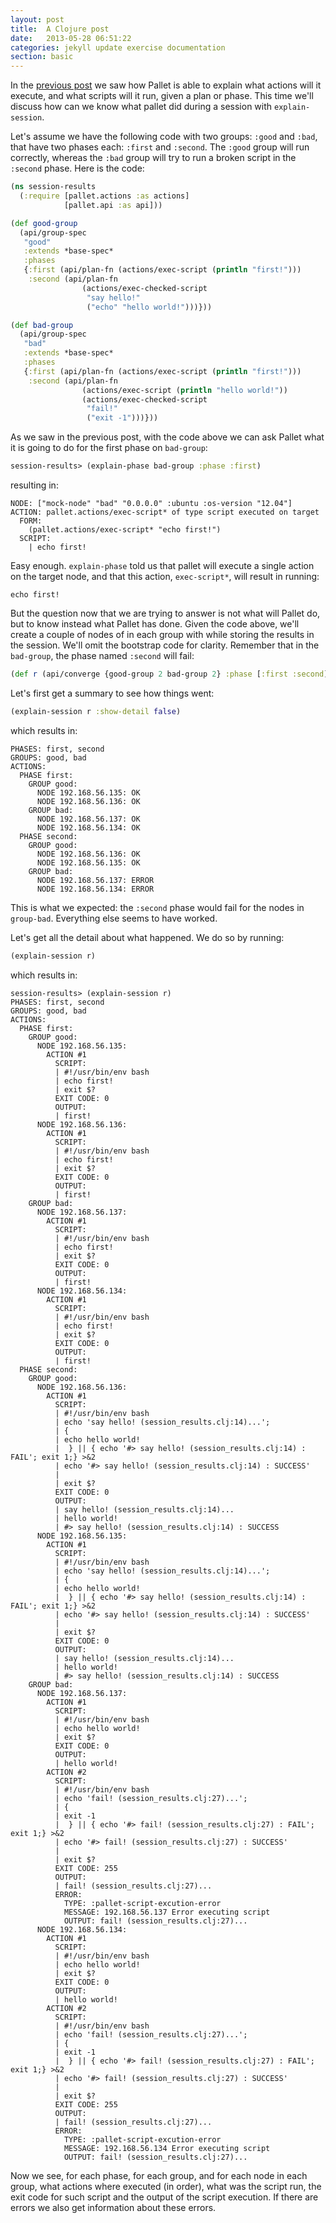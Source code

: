 ```yaml
---
layout: post
title:  A Clojure post
date:   2013-05-28 06:51:22
categories: jekyll update exercise documentation
section: basic
---
```


In the [previous post](/blog/new-introspection-features/) we saw how Pallet
is able to explain what actions will it execute, and what scripts will
it run, given a plan or phase. This time we'll discuss how can we know
what pallet did during a session with `explain-session`.

Let's assume we have the following code with two groups: `:good` and
`:bad`, that have two phases each: `:first` and `:second`. The `:good`
group will run correctly, whereas the `:bad` group will try to run a
broken script in the `:second` phase. Here is the code:

```clojure
(ns session-results
  (:require [pallet.actions :as actions]
            [pallet.api :as api]))

(def good-group
  (api/group-spec
   "good"
   :extends *base-spec*
   :phases
   {:first (api/plan-fn (actions/exec-script (println "first!")))
    :second (api/plan-fn
                (actions/exec-checked-script
                 "say hello!"
                 ("echo" "hello world!")))}))

(def bad-group
  (api/group-spec
   "bad"
   :extends *base-spec*
   :phases
   {:first (api/plan-fn (actions/exec-script (println "first!")))
    :second (api/plan-fn
                (actions/exec-script (println "hello world!"))
                (actions/exec-checked-script
                 "fail!"
                 ("exit -1")))}))
```

As we saw in the previous post, with the code above we can ask Pallet
what it is going to do for the first phase on `bad-group`:

```clojure
session-results> (explain-phase bad-group :phase :first)
```

resulting in:

```
NODE: ["mock-node" "bad" "0.0.0.0" :ubuntu :os-version "12.04"]
ACTION: pallet.actions/exec-script* of type script executed on target
  FORM:
    (pallet.actions/exec-script* "echo first!")
  SCRIPT:
    | echo first!
```

Easy enough. `explain-phase` told us that pallet will execute a single
action on the target node, and that this action, `exec-script*`,
will result in running:

```
echo first!
```

But the question now that we are trying to answer is not what will
Pallet do, but to know instead what Pallet has done. Given the code
above, we'll create a couple of nodes of in each group with while
storing the results in the session. We'll omit the bootstrap code for
clarity. Remember that in the `bad-group`, the phase named `:second`
will fail:

```clojure
(def r (api/converge {good-group 2 bad-group 2} :phase [:first :second]))
```

Let's first get a summary to see how things went:

```clojure
(explain-session r :show-detail false)
```

which results in:

```
PHASES: first, second
GROUPS: good, bad
ACTIONS:
  PHASE first:
    GROUP good:
      NODE 192.168.56.135: OK
      NODE 192.168.56.136: OK
    GROUP bad:
      NODE 192.168.56.137: OK
      NODE 192.168.56.134: OK
  PHASE second:
    GROUP good:
      NODE 192.168.56.136: OK
      NODE 192.168.56.135: OK
    GROUP bad:
      NODE 192.168.56.137: ERROR
      NODE 192.168.56.134: ERROR
```

This is what we expected: the `:second` phase would fail for the nodes
in `group-bad`. Everything else seems to have worked. 

Let's get all the detail about what happened. We do so by running:

```clojure
(explain-session r)
```

which results in:

```
session-results> (explain-session r)
PHASES: first, second
GROUPS: good, bad
ACTIONS:
  PHASE first:
    GROUP good:
      NODE 192.168.56.135:
        ACTION #1
          SCRIPT:
          | #!/usr/bin/env bash
          | echo first!
          | exit $?
          EXIT CODE: 0
          OUTPUT:
          | first!
      NODE 192.168.56.136:
        ACTION #1
          SCRIPT:
          | #!/usr/bin/env bash
          | echo first!
          | exit $?
          EXIT CODE: 0
          OUTPUT:
          | first!
    GROUP bad:
      NODE 192.168.56.137:
        ACTION #1
          SCRIPT:
          | #!/usr/bin/env bash
          | echo first!
          | exit $?
          EXIT CODE: 0
          OUTPUT:
          | first!
      NODE 192.168.56.134:
        ACTION #1
          SCRIPT:
          | #!/usr/bin/env bash
          | echo first!
          | exit $?
          EXIT CODE: 0
          OUTPUT:
          | first!
  PHASE second:
    GROUP good:
      NODE 192.168.56.136:
        ACTION #1
          SCRIPT:
          | #!/usr/bin/env bash
          | echo 'say hello! (session_results.clj:14)...';
          | {
          | echo hello world!
          |  } || { echo '#> say hello! (session_results.clj:14) : FAIL'; exit 1;} >&2 
          | echo '#> say hello! (session_results.clj:14) : SUCCESS'
          | 
          | exit $?
          EXIT CODE: 0
          OUTPUT:
          | say hello! (session_results.clj:14)...
          | hello world!
          | #> say hello! (session_results.clj:14) : SUCCESS
      NODE 192.168.56.135:
        ACTION #1
          SCRIPT:
          | #!/usr/bin/env bash
          | echo 'say hello! (session_results.clj:14)...';
          | {
          | echo hello world!
          |  } || { echo '#> say hello! (session_results.clj:14) : FAIL'; exit 1;} >&2 
          | echo '#> say hello! (session_results.clj:14) : SUCCESS'
          | 
          | exit $?
          EXIT CODE: 0
          OUTPUT:
          | say hello! (session_results.clj:14)...
          | hello world!
          | #> say hello! (session_results.clj:14) : SUCCESS
    GROUP bad:
      NODE 192.168.56.137:
        ACTION #1
          SCRIPT:
          | #!/usr/bin/env bash
          | echo hello world!
          | exit $?
          EXIT CODE: 0
          OUTPUT:
          | hello world!
        ACTION #2
          SCRIPT:
          | #!/usr/bin/env bash
          | echo 'fail! (session_results.clj:27)...';
          | {
          | exit -1
          |  } || { echo '#> fail! (session_results.clj:27) : FAIL'; exit 1;} >&2 
          | echo '#> fail! (session_results.clj:27) : SUCCESS'
          | 
          | exit $?
          EXIT CODE: 255
          OUTPUT:
          | fail! (session_results.clj:27)...
          ERROR:
            TYPE: :pallet-script-excution-error
            MESSAGE: 192.168.56.137 Error executing script
            OUTPUT: fail! (session_results.clj:27)...
      NODE 192.168.56.134:
        ACTION #1
          SCRIPT:
          | #!/usr/bin/env bash
          | echo hello world!
          | exit $?
          EXIT CODE: 0
          OUTPUT:
          | hello world!
        ACTION #2
          SCRIPT:
          | #!/usr/bin/env bash
          | echo 'fail! (session_results.clj:27)...';
          | {
          | exit -1
          |  } || { echo '#> fail! (session_results.clj:27) : FAIL'; exit 1;} >&2 
          | echo '#> fail! (session_results.clj:27) : SUCCESS'
          | 
          | exit $?
          EXIT CODE: 255
          OUTPUT:
          | fail! (session_results.clj:27)...
          ERROR:
            TYPE: :pallet-script-excution-error
            MESSAGE: 192.168.56.134 Error executing script
            OUTPUT: fail! (session_results.clj:27)...
```

Now we see, for each phase, for each group, and for each node in each
group, what actions where executed (in order), what was the script
run, the exit code for such script and the output of the script
execution. If there are errors we also get information about these errors.

